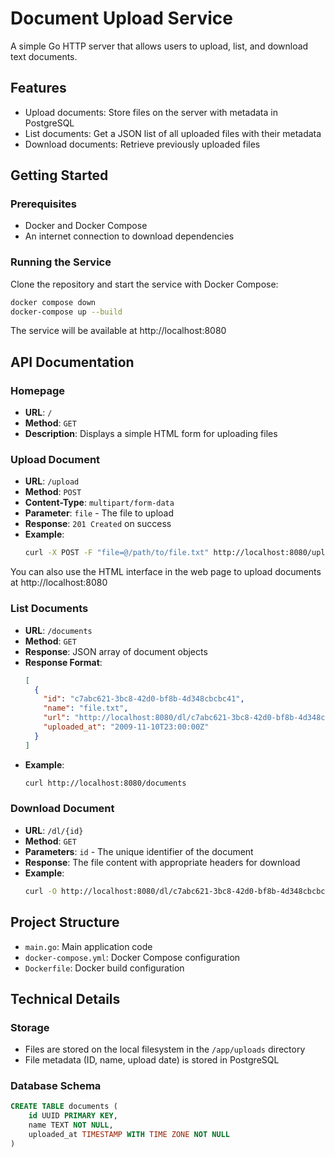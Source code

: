 # Document Upload Service

A simple Go HTTP server that allows users to upload, list, and download text documents.

## Features

- Upload documents: Store files on the server with metadata in PostgreSQL
- List documents: Get a JSON list of all uploaded files with their metadata
- Download documents: Retrieve previously uploaded files

## Getting Started

### Prerequisites

- Docker and Docker Compose
- An internet connection to download dependencies

### Running the Service

Clone the repository and start the service with Docker Compose:


```bash
docker compose down
docker-compose up --build
```

The service will be available at http://localhost:8080

## API Documentation

### Homepage

- **URL**: `/`
- **Method**: `GET`
- **Description**: Displays a simple HTML form for uploading files

### Upload Document

- **URL**: `/upload`
- **Method**: `POST`
- **Content-Type**: `multipart/form-data`
- **Parameter**: `file` - The file to upload
- **Response**: `201 Created` on success
- **Example**:
  ```bash
  curl -X POST -F "file=@/path/to/file.txt" http://localhost:8080/upload
  ```

You can also use the HTML interface in the web page to upload documents at http://localhost:8080

### List Documents

- **URL**: `/documents`
- **Method**: `GET`
- **Response**: JSON array of document objects
- **Response Format**:
  ```json
  [
    {
      "id": "c7abc621-3bc8-42d0-bf8b-4d348cbcbc41",
      "name": "file.txt",
      "url": "http://localhost:8080/dl/c7abc621-3bc8-42d0-bf8b-4d348cbcbc41",
      "uploaded_at": "2009-11-10T23:00:00Z"
    }
  ]
  ```
- **Example**:
  ```bash
  curl http://localhost:8080/documents
  ```

### Download Document

- **URL**: `/dl/{id}`
- **Method**: `GET`
- **Parameters**: `id` - The unique identifier of the document
- **Response**: The file content with appropriate headers for download
- **Example**:
  ```bash
  curl -O http://localhost:8080/dl/c7abc621-3bc8-42d0-bf8b-4d348cbcbc41
  ```

## Project Structure

- `main.go`: Main application code
- `docker-compose.yml`: Docker Compose configuration
- `Dockerfile`: Docker build configuration

## Technical Details

### Storage

- Files are stored on the local filesystem in the `/app/uploads` directory
- File metadata (ID, name, upload date) is stored in PostgreSQL

### Database Schema

```sql
CREATE TABLE documents (
    id UUID PRIMARY KEY,
    name TEXT NOT NULL,
    uploaded_at TIMESTAMP WITH TIME ZONE NOT NULL
)
```
